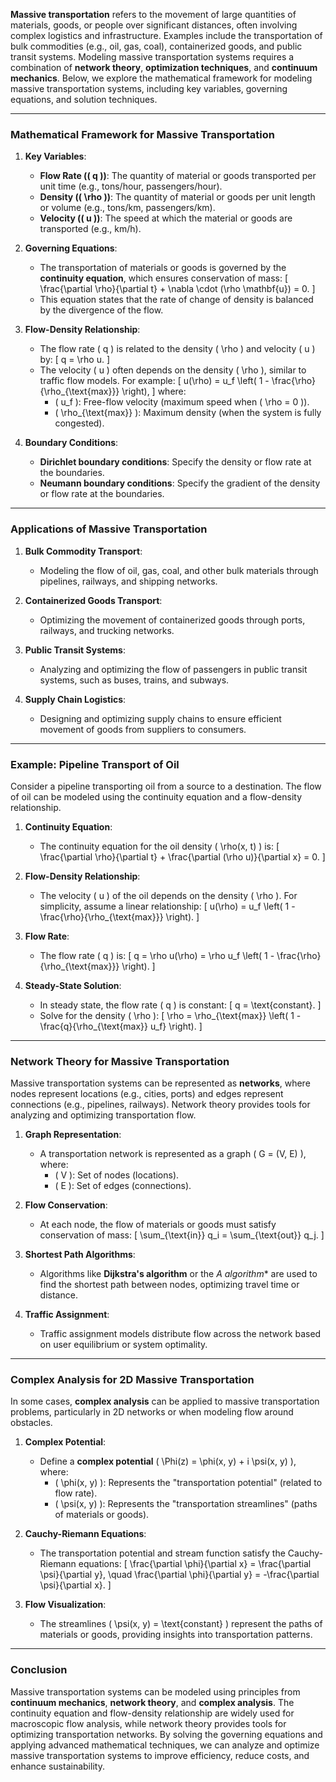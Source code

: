 **Massive transportation** refers to the movement of large quantities of materials, goods, or people over significant distances, often involving complex logistics and infrastructure. Examples include the transportation of bulk commodities (e.g., oil, gas, coal), containerized goods, and public transit systems. Modeling massive transportation systems requires a combination of **network theory**, **optimization techniques**, and **continuum mechanics**. Below, we explore the mathematical framework for modeling massive transportation systems, including key variables, governing equations, and solution techniques.

---

### **Mathematical Framework for Massive Transportation**
1. **Key Variables**:
   - **Flow Rate (\( q \))**: The quantity of material or goods transported per unit time (e.g., tons/hour, passengers/hour).
   - **Density (\( \rho \))**: The quantity of material or goods per unit length or volume (e.g., tons/km, passengers/km).
   - **Velocity (\( u \))**: The speed at which the material or goods are transported (e.g., km/h).

2. **Governing Equations**:
   - The transportation of materials or goods is governed by the **continuity equation**, which ensures conservation of mass:
     \[
     \frac{\partial \rho}{\partial t} + \nabla \cdot (\rho \mathbf{u}) = 0.
     \]
   - This equation states that the rate of change of density is balanced by the divergence of the flow.

3. **Flow-Density Relationship**:
   - The flow rate \( q \) is related to the density \( \rho \) and velocity \( u \) by:
     \[
     q = \rho u.
     \]
   - The velocity \( u \) often depends on the density \( \rho \), similar to traffic flow models. For example:
     \[
     u(\rho) = u_f \left( 1 - \frac{\rho}{\rho_{\text{max}}} \right),
     \]
     where:
     - \( u_f \): Free-flow velocity (maximum speed when \( \rho = 0 \)).
     - \( \rho_{\text{max}} \): Maximum density (when the system is fully congested).

4. **Boundary Conditions**:
   - **Dirichlet boundary conditions**: Specify the density or flow rate at the boundaries.
   - **Neumann boundary conditions**: Specify the gradient of the density or flow rate at the boundaries.

---

### **Applications of Massive Transportation**
1. **Bulk Commodity Transport**:
   - Modeling the flow of oil, gas, coal, and other bulk materials through pipelines, railways, and shipping networks.

2. **Containerized Goods Transport**:
   - Optimizing the movement of containerized goods through ports, railways, and trucking networks.

3. **Public Transit Systems**:
   - Analyzing and optimizing the flow of passengers in public transit systems, such as buses, trains, and subways.

4. **Supply Chain Logistics**:
   - Designing and optimizing supply chains to ensure efficient movement of goods from suppliers to consumers.

---

### **Example: Pipeline Transport of Oil**
Consider a pipeline transporting oil from a source to a destination. The flow of oil can be modeled using the continuity equation and a flow-density relationship.

1. **Continuity Equation**:
   - The continuity equation for the oil density \( \rho(x, t) \) is:
     \[
     \frac{\partial \rho}{\partial t} + \frac{\partial (\rho u)}{\partial x} = 0.
     \]

2. **Flow-Density Relationship**:
   - The velocity \( u \) of the oil depends on the density \( \rho \). For simplicity, assume a linear relationship:
     \[
     u(\rho) = u_f \left( 1 - \frac{\rho}{\rho_{\text{max}}} \right).
     \]

3. **Flow Rate**:
   - The flow rate \( q \) is:
     \[
     q = \rho u(\rho) = \rho u_f \left( 1 - \frac{\rho}{\rho_{\text{max}}} \right).
     \]

4. **Steady-State Solution**:
   - In steady state, the flow rate \( q \) is constant:
     \[
     q = \text{constant}.
     \]
   - Solve for the density \( \rho \):
     \[
     \rho = \rho_{\text{max}} \left( 1 - \frac{q}{\rho_{\text{max}} u_f} \right).
     \]

---

### **Network Theory for Massive Transportation**
Massive transportation systems can be represented as **networks**, where nodes represent locations (e.g., cities, ports) and edges represent connections (e.g., pipelines, railways). Network theory provides tools for analyzing and optimizing transportation flow.

1. **Graph Representation**:
   - A transportation network is represented as a graph \( G = (V, E) \), where:
     - \( V \): Set of nodes (locations).
     - \( E \): Set of edges (connections).

2. **Flow Conservation**:
   - At each node, the flow of materials or goods must satisfy conservation of mass:
     \[
     \sum_{\text{in}} q_i = \sum_{\text{out}} q_j.
     \]

3. **Shortest Path Algorithms**:
   - Algorithms like **Dijkstra's algorithm** or the **A* algorithm** are used to find the shortest path between nodes, optimizing travel time or distance.

4. **Traffic Assignment**:
   - Traffic assignment models distribute flow across the network based on user equilibrium or system optimality.

---

### **Complex Analysis for 2D Massive Transportation**
In some cases, **complex analysis** can be applied to massive transportation problems, particularly in 2D networks or when modeling flow around obstacles.

1. **Complex Potential**:
   - Define a **complex potential** \( \Phi(z) = \phi(x, y) + i \psi(x, y) \), where:
     - \( \phi(x, y) \): Represents the "transportation potential" (related to flow rate).
     - \( \psi(x, y) \): Represents the "transportation streamlines" (paths of materials or goods).

2. **Cauchy-Riemann Equations**:
   - The transportation potential and stream function satisfy the Cauchy-Riemann equations:
     \[
     \frac{\partial \phi}{\partial x} = \frac{\partial \psi}{\partial y}, \quad \frac{\partial \phi}{\partial y} = -\frac{\partial \psi}{\partial x}.
     \]

3. **Flow Visualization**:
   - The streamlines \( \psi(x, y) = \text{constant} \) represent the paths of materials or goods, providing insights into transportation patterns.

---

### **Conclusion**
Massive transportation systems can be modeled using principles from **continuum mechanics**, **network theory**, and **complex analysis**. The continuity equation and flow-density relationship are widely used for macroscopic flow analysis, while network theory provides tools for optimizing transportation networks. By solving the governing equations and applying advanced mathematical techniques, we can analyze and optimize massive transportation systems to improve efficiency, reduce costs, and enhance sustainability.

